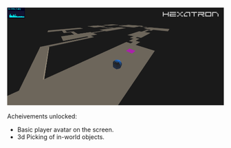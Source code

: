 ![Screenshot 1](screenshots/screenshot-1.png)

Acheivements unlocked: 

 * Basic player avatar on the screen.
 * 3d Picking of in-world objects.

